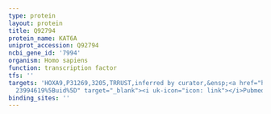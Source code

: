 ```yaml
---
type: protein
layout: protein
title: Q92794
protein_name: KAT6A
uniprot_accession: Q92794
ncbi_gene_id: '7994'
organism: Homo sapiens
function: transcription factor
tfs: ''
targets: 'HOXA9,P31269,3205,TRRUST,inferred by curator,&ensp;<a href="https://www.ncbi.nlm.nih.gov/pubmed/?term=22713874;
  23994619%5Buid%5D" target="_blank"><i uk-icon="icon: link"></i>Pubmed</a>'
binding_sites: ''
---
```

